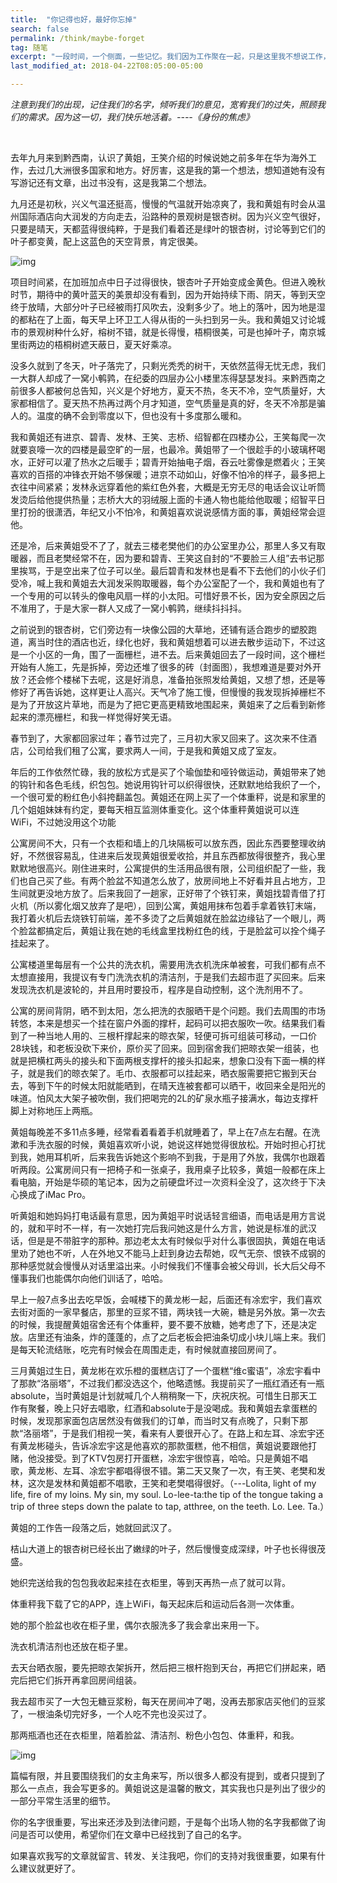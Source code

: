```yaml
---
title:  "你记得也好，最好你忘掉"
search: false
permalink: /think/maybe-forget
tag: 随笔
excerpt: "一段时间，一个侧面，一些记忆。我们因为工作聚在一起，只是这里我不想说工作，只想说说你"
last_modified_at: 2018-04-22T08:05:00-05:00

---
```




*注意到我们的出现，记住我们的名字，倾听我们的意见，宽宥我们的过失，照顾我们的需求。因为这一切，我们快乐地活着。----《身份的焦虑》*

​        

去年九月来到黔西南，认识了黄姐，王笑介绍的时候说她之前多年在华为海外工作，去过几大洲很多国家和地方。好厉害，这是我的第一个想法，想知道她有没有写游记还有文章，出过书没有，这是我第二个想法。

九月还是初秋，兴义气温还挺高，慢慢的气温就开始凉爽了，我和黄姐有时会从温州国际酒店向大润发的方向走去，沿路种的景观树是银杏树。因为兴义空气很好，只要是晴天，天都蓝得很纯粹，于是我们看着还是绿叶的银杏树，讨论等到它们的叶子都变黄，配上这蓝色的天空背景，肯定很美。

![img](https://mmbiz.qpic.cn/mmbiz_jpg/fgOI29GemlmTev9CDhqgcdd4dMXaeKHicfHYlZPT0gEesx9XRRNia3fWhmc2IxNkQyYhibcicpsqEIgSCibTHB1PY6g/640?wx_fmt=jpeg)

项目时间紧，在加班加点中日子过得很快，银杏叶子开始变成金黄色。但进入晚秋时节，期待中的黄叶蓝天的美景却没有看到，因为开始持续下雨、阴天，等到天空终于放晴，大部分叶子已经被雨打风吹去，没剩多少了。地上的落叶，因为地是湿的都粘在了上面，每天早上环卫工人得从街的一头扫到另一头。我和黄姐又讨论城市的景观树种什么好，榕树不错，就是长得慢，梧桐很美，可是也掉叶子，南京城里街两边的梧桐树遮天蔽日，夏天好乘凉。

没多久就到了冬天，叶子落完了，只剩光秃秃的树干，天依然蓝得无忧无虑，我们一大群人却成了一窝小鹌鹑，在纪委的四层办公小楼里冻得瑟瑟发抖。来黔西南之前很多人都被何总告知，兴义是个好地方，夏天不热，冬天不冷，空气质量好，大家都相信了。夏天热不热再过两个月才知道，空气质量是真的好，冬天不冷那是骗人的。温度的确不会到零度以下，但也没有十多度那么暖和。

我和黄姐还有进京、碧青、发林、王笑、志桥、绍智都在四楼办公，王笑每爬一次就要哀嚎一次的四楼是最空旷的一层，也最冷。黄姐带了一个很趁手的小玻璃杯喝水，正好可以灌了热水之后暖手；碧青开始抽电子烟，吞云吐雾像是燃着火；王笑喜欢的百搭的冲锋衣开始不够保暖；进京不动如山，好像不怕冷的样子，最多把上衣往中间紧紧；发林永远穿着他的紫红色外套，大概是无穷无尽的电话会议让听筒发烫后给他提供热量；志桥大大的羽绒服上面的卡通人物也能给他取暖；绍智平日里打扮的很潇洒，年纪又小不怕冷，和黄姐喜欢说说感情方面的事，黄姐经常会逗他。

还是冷，后来黄姐受不了了，就去三楼老樊他们的办公室里办公，那里人多又有取暖器，而且老樊经常不在，因为要和碧青、王笑这自封的“不要脸三人组”去书记那里挨骂，于是空出来了位子可以坐。最后碧青和发林也是看不下去他们的小伙子们受冷，喊上我和黄姐去大润发采购取暖器，每个办公室配了一个，我和黄姐也有了一个专用的可以转头的像电风扇一样的小太阳。可惜好景不长，因为安全原因之后不准用了，于是大家一群人又成了一窝小鹌鹑，继续抖抖抖。

之前说到的银杏树，它们旁边有一块像公园的大草地，还铺有适合跑步的塑胶跑道，离当时住的酒店也近，绿化也好，我和黄姐想着可以进去散步运动下，不过这是一个小区的一角，围了一面栅栏，进不去。后来黄姐回去了一段时间，这个栅栏开始有人施工，先是拆掉，旁边还堆了很多的砖（封面图），我想难道是要对外开放？还会修个楼梯下去呢，这是好消息，准备拍张照发给黄姐，又想了想，还是等修好了再告诉她，这样更让人高兴。天气冷了施工慢，但慢慢的我发现拆掉栅栏不是为了开放这片草地，而是为了把它更高更精致地围起来，黄姐来了之后看到新修起来的漂亮栅栏，和我一样觉得好笑无语。

春节到了，大家都回家过年；春节过完了，三月初大家又回来了。这次来不住酒店，公司给我们租了公寓，要求两人一间，于是我和黄姐又成了室友。

年后的工作依然忙碌，我的放松方式是买了个瑜伽垫和哑铃做运动，黄姐带来了她的钩针和各色毛线，织包包。她说用钩针可以织得很快，还默默地给我织了一个，一个很可爱的粉红色小斜挎翻盖包。黄姐还在网上买了一个体重秤，说是和家里的几个姐姐妹妹有约定，要每天相互监测体重变化。这个体重秤黄姐说可以连WiFi，不过她没用这个功能

公寓房间不大，只有一个衣柜和墙上的几块隔板可以放东西，因此东西要整理收纳好，不然很容易乱，住进来后发现黄姐很爱收拾，并且东西都放得很整齐，我心里默默地很高兴。刚住进来时，公寓提供的生活用品很有限，公司组织配了一些，我们也自己买了些。有两个脸盆不知道怎么放了，放房间地上不好看并且占地方，卫生间就更没地方放了。后来我回了一趟家，正好带了个铁钉来，黄姐找碧青借了打火机（所以雾化烟又放弃了是吧），回到公寓，黄姐用抹布包着手拿着铁钉末端，我打着火机后去烧铁钉前端，差不多烫了之后黄姐就在脸盆边缘钻了一个眼儿，两个脸盆都搞定后，黄姐让我在她的毛线盒里找粉红色的线，于是脸盆可以拴个绳子挂起来了。

公寓楼道里每层有一个公共的洗衣机，需要用洗衣机洗床单被套，可我们都有点不太想直接用，我提议有专门洗洗衣机的清洁剂，于是我们去超市逛了买回来。后来发现洗衣机是波轮的，并且用时要投币，程序是自动控制，这个洗剂用不了。

公寓的房间背阴，晒不到太阳，怎么把洗的衣服晒干是个问题。我们去周围的市场转悠，本来是想买一个挂在窗户外面的撑杆，起码可以把衣服吹一吹。结果我们看到了一种当地人用的、三根杆撑起来的晾衣架，轻便可拆可组装可移动，一口价28块钱，和老板没砍下来价，原价买了回来。回到宿舍我们把晾衣架一组装，也就是把横杠两头的接头和下面两根支撑杆的接头扣起来，想象口没有下面一横的样子，就是我们的晾衣架了。毛巾、衣服都可以挂起来，晒衣服需要把它搬到天台去，等到下午的时候太阳就能晒到，在晴天连被套都可以晒干，收回来全是阳光的味道。怕风太大架子被吹倒，我们把喝完的2L的矿泉水瓶子接满水，每边支撑杆脚上对称地压上两瓶。

黄姐每晚差不多11点多睡，经常看着看着手机就睡着了，早上在7点左右醒。在洗漱和手洗衣服的时候，黄姐喜欢听小说，她说这样她觉得很放松。开始时担心打扰到我，她用耳机听，后来我告诉她这个影响不到我，于是用了外放，我偶尔也跟着听两段。公寓房间只有一把椅子和一张桌子，我用桌子比较多，黄姐一般都在床上看电脑，开始是华硕的笔记本，因为之前硬盘坏过一次资料全没了，这次终于下决心换成了iMac Pro。

听黄姐和她妈妈打电话最有意思，因为黄姐平时说话轻言细语，而电话是用方言说的，就和平时不一样，有一次她打完后我问她这是什么方言，她说是标准的武汉话，但是是不带脏字的那种。那边老太太有时候似乎对什么事很固执，黄姐在电话里劝了她也不听，人在外地又不能马上赶到身边去帮她，叹气无奈、恨铁不成钢的那种感觉就会慢慢从对话里溢出来。小时候我们不懂事会被父母训，长大后父母不懂事我们也能偶尔向他们训话了，哈哈。

早上一般7点多出去吃早饭，会喊楼下的黄龙彬一起，后面还有凃宏宇，我们喜欢去街对面的一家早餐店，那里的豆浆不错，两块钱一大碗，糖是另外放。第一次去的时候，我提醒黄姐宿舍还有个体重秤，要不要不放糖，她考虑了下，还是决定放。店里还有油条，炸的蓬蓬的，点了之后老板会把油条切成小块儿端上来。我们是每天轮流结账，吃完有时候会在周围走走，有时候就直接回房间了。

三月黄姐过生日，黄龙彬在欢乐橙的蛋糕店订了一个蛋糕“维c蜜语”，凃宏宇看中了那款“洛丽塔”，不过我们都没选这个，他略遗憾。我提前买了一瓶红酒还有一瓶absolute，当时黄姐是计划就喊几个人稍稍聚一下，庆祝庆祝。可惜生日那天工作有聚餐，晚上只好去唱歌，红酒和absolute于是没喝成。我和黄姐去拿蛋糕的时候，发现那家面包店居然没有做我们的订单，而当时又有点晚了，只剩下那款“洛丽塔”，于是我们相视一笑，看来有人要很开心了。在路上和左耳、凃宏宇还有黄龙彬碰头，告诉凃宏宇这是他喜欢的那款蛋糕，他不相信，黄姐说要跟他打赌，他没接受。到了KTV包房打开蛋糕，凃宏宇很惊喜，哈哈。只是黄姐不唱歌，黄龙彬、左耳、凃宏宇都唱得很不错。第二天又聚了一次，有王笑、老樊和发林，这次是发林和黄姐都不唱歌，王笑和老樊唱得很好。（---Lolita, light of my life, fire of my loins. My sin, my soul. Lo-lee-ta:the tip of the tongue taking a trip of three steps down the palate to tap, atthree, on the teeth. Lo. Lee. Ta.）

黄姐的工作告一段落之后，她就回武汉了。

桔山大道上的银杏树已经长出了嫩绿的叶子，然后慢慢变成深绿，叶子也长得很茂盛。

她织完送给我的包包我收起来挂在衣柜里，等到天再热一点了就可以背。

体重秤我下载了它的APP，连上WiFi，每天起床后和运动后各测一次体重。

她的那个脸盆也收在柜子里，偶尔衣服洗多了我会拿出来用一下。

洗衣机清洁剂也还放在柜子里。

去天台晒衣服，要先把晾衣架拆开，然后把三根杆抱到天台，再把它们拼起来，晒完后把它们拆开再拿回房间组装。

我去超市买了一大包无糖豆浆粉，每天在房间冲了喝，没再去那家店买他们的豆浆了，一根油条切完好多，一个人吃不完也没买过了。

那两瓶酒也还在衣柜里，陪着脸盆、清洁剂、粉色小包包、体重秤，和我。

![img](https://mmbiz.qpic.cn/mmbiz_jpg/fgOI29GemlmTev9CDhqgcdd4dMXaeKHicug7icLicia4f8f4Vl514G8DBgRiakibrNWkgIZXq5dkSGqTYrUvFFCibYTFA/640?wx_fmt=jpeg)

篇幅有限，并且要围绕我们的女主角来写，所以很多人都没有提到，或者只提到了那么一点点，我会写更多的。黄姐说这是温馨的散文，其实我也只是列出了很少的一部分平常生活里的细节。

你的名字很重要，写出来还涉及到法律问题，于是每个出场人物的名字我都做了询问是否可以使用，希望你们在文章中已经找到了自己的名字。

 

如果喜欢我写的文章就留言、转发、关注我吧，你们的支持对我很重要，如果有什么建议就更好了。

 